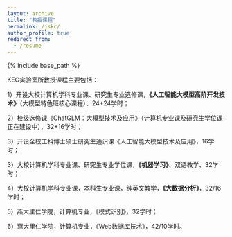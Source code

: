 ```yaml
---
layout: archive
title: "教授课程"
permalink: /jskc/
author_profile: true
redirect_from:
  - /resume
---
```

{% include base_path %}

KEG实验室所教授课程主要包括：

1）开设大校计算机学科专业课、研究生专业选修课，**《人工智能大模型高阶开发技术》**（大模型特色班核心课程）、24+24学时；

2）校级选修课《ChatGLM：大模型技术及应用》（计算机专业课及研究生学位课正在建设中），32+16学时；

3）开设全校工科博士硕士研究生通识课《人工智能大模型技术及应用》，16学时；

3）大校计算机学科专业课、研究生专业学位课，**《机器学习》**、双语教学、32学时；

4）大校计算机学科专业课，本科生专业课，纯英文教学，**《大数据分析》**，32/16学时；

5）燕大里仁学院，计算机专业，《模式识别》，32学时；

6）燕大里仁学院，计算机专业，《Web数据库技术》，42/10学时。